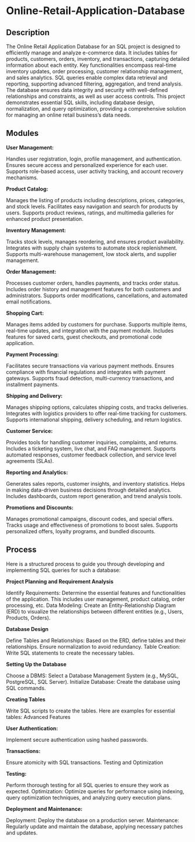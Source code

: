 # Online-Retail-Application-Database

## Description
The Online Retail Application Database for an SQL project is designed to efficiently manage and analyze e-commerce data. It includes tables for products, customers, orders, inventory, and transactions, capturing detailed information about each entity. Key functionalities encompass real-time inventory updates, order processing, customer relationship management, and sales analytics. SQL queries enable complex data retrieval and reporting, supporting advanced filtering, aggregation, and trend analysis. The database ensures data integrity and security with well-defined relationships and constraints, as well as user access controls. This project demonstrates essential SQL skills, including database design, normalization, and query optimization, providing a comprehensive solution for managing an online retail business’s data needs.

## Modules
**User Management:**

Handles user registration, login, profile management, and authentication.
Ensures secure access and personalized experience for each user.
Supports role-based access, user activity tracking, and account recovery mechanisms.

**Product Catalog:**

Manages the listing of products including descriptions, prices, categories, and stock levels.
Facilitates easy navigation and search for products by users.
Supports product reviews, ratings, and multimedia galleries for enhanced product presentation.

**Inventory Management:**

Tracks stock levels, manages reordering, and ensures product availability.
Integrates with supply chain systems to automate stock replenishment.
Supports multi-warehouse management, low stock alerts, and supplier management.

**Order Management:**

Processes customer orders, handles payments, and tracks order status.
Includes order history and management features for both customers and administrators.
Supports order modifications, cancellations, and automated email notifications.

**Shopping Cart:**

Manages items added by customers for purchase.
Supports multiple items, real-time updates, and integration with the payment module.
Includes features for saved carts, guest checkouts, and promotional code application.

**Payment Processing:**

Facilitates secure transactions via various payment methods.
Ensures compliance with financial regulations and integrates with payment gateways.
Supports fraud detection, multi-currency transactions, and installment payments.

**Shipping and Delivery:**

Manages shipping options, calculates shipping costs, and tracks deliveries.
Integrates with logistics providers to offer real-time tracking for customers.
Supports international shipping, delivery scheduling, and return logistics.

**Customer Service:**

Provides tools for handling customer inquiries, complaints, and returns.
Includes a ticketing system, live chat, and FAQ management.
Supports automated responses, customer feedback collection, and service level agreements (SLAs).

**Reporting and Analytics:**

Generates sales reports, customer insights, and inventory statistics.
Helps in making data-driven business decisions through detailed analytics.
Includes dashboards, custom report generation, and trend analysis tools.

**Promotions and Discounts:**

Manages promotional campaigns, discount codes, and special offers.
Tracks usage and effectiveness of promotions to boost sales.
Supports personalized offers, loyalty programs, and bundled discounts.

## Process
Here is a structured process to guide you through developing and implementing SQL queries for such a database:

**Project Planning and Requirement Analysis**

Identify Requirements: Determine the essential features and functionalities of the application. This includes user management, product catalog, order processing, etc.
Data Modeling: Create an Entity-Relationship Diagram (ERD) to visualize the relationships between different entities (e.g., Users, Products, Orders).

**Database Design**

Define Tables and Relationships: Based on the ERD, define tables and their relationships. Ensure normalization to avoid redundancy.
Table Creation: Write SQL statements to create the necessary tables.

**Setting Up the Database**

Choose a DBMS: Select a Database Management System (e.g., MySQL, PostgreSQL, SQL Server).
Initialize Database: Create the database using SQL commands.

**Creating Tables**

Write SQL scripts to create the tables. Here are examples for essential tables:
Advanced Features

**User Authentication:**

Implement secure authentication using hashed passwords.

**Transactions:**

Ensure atomicity with SQL transactions.
Testing and Optimization

**Testing:**

Perform thorough testing for all SQL queries to ensure they work as expected.
Optimization: Optimize queries for performance using indexing, query optimization techniques, and analyzing query execution plans.

**Deployment and Maintenance:**

Deployment: Deploy the database on a production server.
Maintenance: Regularly update and maintain the database, applying necessary patches and updates.
